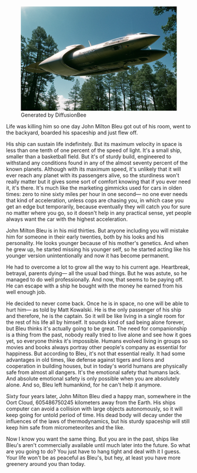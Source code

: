 <!-- title: Surviving life: a story -->
<!-- draft: no -->

<figure>
<img src="/static/assets/images/spaceship.png">
<figcaption class="muted italic smol">Generated by DiffusionBee</figcaption>
</figure>

Life was killing him so one day John Milton Bleu got out of his room, went to the backyard, boarded his spaceship and just flew off.

His ship can sustain life indefinitely. But its maximum velocity in space is less than one tenth of one percent of the speed of light. It's a small ship, smaller than a basketball field. But it's of sturdy build, engineered to withstand any conditions found in any of the almost seventy percent of the known planets. Although with its maximum speed, it's unlikely that it will ever reach any planet with its passengers alive, so the sturdiness won't really matter but it gives some sort of comfort knowing that if you ever need it, it's there. It's much like the marketing gimmicks used for cars in olden times: zero to nine sixty miles per hour in one second— no one ever needs that kind of acceleration, unless cops are chasing you, in which case you get an edge but temporarily, because eventually they will catch you for sure no matter where you go, so it doesn't help in any practical sense, yet people always want the car with the highest acceleration.

John Milton Bleu is in his mid thirties. But anyone including you will mistake him for someone in their early twenties, both by his looks and his personality. He looks younger because of his mother's genetics. And when he grew up, he started missing his younger self, so he started acting like his younger version unintentionally and now it has become permanent.

He had to overcome a lot to grow all the way to his current age. Heartbreak, betrayal, parents dying— all the usual bad things. But he was astute, so he managed to do well professionally. And now, that seems to be paying off. He can escape with a ship he bought with the money he earned from his well enough job.

He decided to never come back. Once he is in space, no one will be able to hurt him— as told by Matt Kowalski. He is the only passenger of his ship and therefore, he is the captain. So it will be like living in a single room for the rest of his life all by himself. It sounds kind of sad being alone forever, but Bleu thinks it's actually going to be great. The need for companionship is a thing from the past, nobody really tried to live alone and see how it goes yet, so everyone thinks it's impossible. Humans evolved living in groups so movies and books always portray other people's company as essential for happiness. But according to Bleu, it's not that essential really. It had some advantages in old times, like defense against tigers and lions and cooperation in building houses, but in today's world humans are physically safe from almost all dangers. It's the emotional safety that humans lack. And absolute emotional safety is only possible when you are absolutely alone. And so, Bleu left humankind, for he can't help it anymore.

Sixty four years later, John Milton Bleu died a happy man, somewhere in the Oort Cloud, 605486750245 kilometers away from the Earth. His ships computer can avoid a collision with large objects autonomously, so it will keep going for untold period of time. His dead body will decay under the influences of the laws of thermodynamics, but his sturdy spaceship will still keep him safe from micrometeorites and the like.

Now I know you want the same thing. But you are in the past, ships like Bleu's aren't commercially available until much later into the future. So what are you going to do? You just have to hang tight and deal with it I guess. Your life won't be as peaceful as Bleu's, but hey, at least you have more greenery around you than today.
